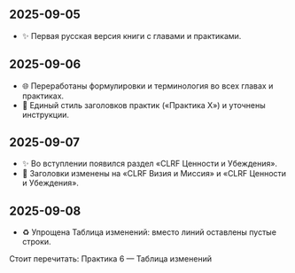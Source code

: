 ## 2025-09-05
- ✨ Первая русская версия книги с главами и практиками.

## 2025-09-06
- 🌐 Переработаны формулировки и терминология во всех главах и практиках.
- 📌 Единый стиль заголовков практик («Практика X») и уточнены инструкции.

## 2025-09-07
- ✨ Во вступлении появился раздел «CLRF Ценности и Убеждения».
- 📌 Заголовки изменены на «CLRF Визия и Миссия» и «CLRF Ценности и Убеждения».

## 2025-09-08
- ♻️ Упрощена Таблица изменений: вместо линий оставлены пустые строки.

Стоит перечитать: Практика 6 — Таблица изменений
